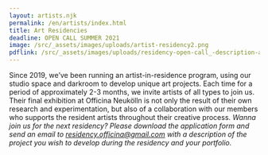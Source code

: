 ```yaml
---
layout: artists.njk
permalink: /en/artists/index.html
title: Art Residencies
deadline: OPEN CALL SUMMER 2021
image: /src/_assets/images/uploads/artist-residency2.png
pdflink: /src/_assets/images/uploads/residency-open-call_-description-application-form.pdf
---
```

Since 2019, we’ve been running an artist-in-residence program, using our studio space and darkroom to develop unique art projects. Each time for a period of approximately 2-3 months, we invite artists of all types to join us. Their final exhibition at Officina Neukölln is not only the result of their own research and experimentation, but also of a collaboration with our members who supports the resident artists throughout their creative process.
*Wanna join us for the next residency? Please download the application form and send an email to residency.officina@gmail.com with a description of the project you wish to develop during the residency and your portfolio.*